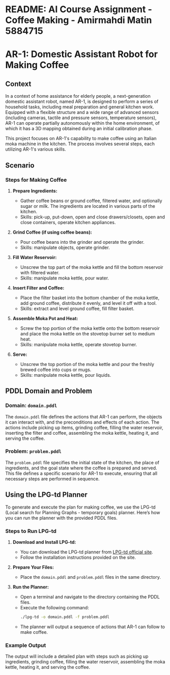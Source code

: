 # README: AI Course Assignment - Coffee Making - Amirmahdi Matin 5884715
# AR-1: Domestic Assistant Robot for Making Coffee

## Context

In a context of home assistance for elderly people, a next-generation domestic assistant robot, named AR-1, is designed to perform a series of household tasks, including meal preparation and general kitchen work. Equipped with a flexible structure and a wide range of advanced sensors (including cameras, tactile and pressure sensors, temperature sensors), AR-1 can operate partially autonomously within the home environment, of which it has a 3D mapping obtained during an initial calibration phase.

This project focuses on AR-1's capability to make coffee using an Italian moka machine in the kitchen. The process involves several steps, each utilizing AR-1's various skills.

## Scenario

### Steps for Making Coffee

1. **Prepare Ingredients:** 
   - Gather coffee beans or ground coffee, filtered water, and optionally sugar or milk. The ingredients are located in various parts of the kitchen.
   - Skills: pick-up, put-down, open and close drawers/closets, open and close containers, operate kitchen appliances.

2. **Grind Coffee (if using coffee beans):**
   - Pour coffee beans into the grinder and operate the grinder.
   - Skills: manipulate objects, operate grinder.

3. **Fill Water Reservoir:**
   - Unscrew the top part of the moka kettle and fill the bottom reservoir with filtered water.
   - Skills: manipulate moka kettle, pour water.

4. **Insert Filter and Coffee:**
   - Place the filter basket into the bottom chamber of the moka kettle, add ground coffee, distribute it evenly, and level it off with a tool.
   - Skills: extract and level ground coffee, fill filter basket.

5. **Assemble Moka Pot and Heat:**
   - Screw the top portion of the moka kettle onto the bottom reservoir and place the moka kettle on the stovetop burner set to medium heat.
   - Skills: manipulate moka kettle, operate stovetop burner.

6. **Serve:**
   - Unscrew the top portion of the moka kettle and pour the freshly brewed coffee into cups or mugs.
   - Skills: manipulate moka kettle, pour liquids.

## PDDL Domain and Problem

### Domain: `domain.pddl`

The `domain.pddl` file defines the actions that AR-1 can perform, the objects it can interact with, and the preconditions and effects of each action. The actions include picking up items, grinding coffee, filling the water reservoir, inserting the filter and coffee, assembling the moka kettle, heating it, and serving the coffee.

### Problem: `problem.pddl`

The `problem.pddl` file specifies the initial state of the kitchen, the place of ingredients, and the goal state where the coffee is prepared and served. This file defines a specific scenario for AR-1 to execute, ensuring that all necessary steps are performed in sequence.

## Using the LPG-td Planner

To generate and execute the plan for making coffee, we use the LPG-td (Local search for Planning Graphs - temporary goals) planner. Here’s how you can run the planner with the provided PDDL files.

### Steps to Run LPG-td

1. **Download and Install LPG-td:**
   - You can download the LPG-td planner from [LPG-td official site](http://lpg.unibs.it/).
   - Follow the installation instructions provided on the site.

2. **Prepare Your Files:**
   - Place the `domain.pddl` and `problem.pddl` files in the same directory.

3. **Run the Planner:**
   - Open a terminal and navigate to the directory containing the PDDL files.
   - Execute the following command:
     ```bash
     ./lpg-td -o domain.pddl -f problem.pddl
     ```
   - The planner will output a sequence of actions that AR-1 can follow to make coffee.

### Example Output

The output will include a detailed plan with steps such as picking up ingredients, grinding coffee, filling the water reservoir, assembling the moka kettle, heating it, and serving the coffee.